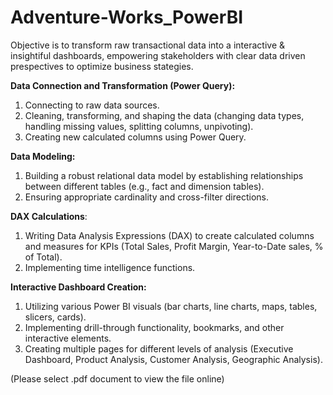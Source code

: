 # Adventure-Works_PowerBI
Objective is to transform raw transactional data into a interactive & insightiful dashboards, empowering stakeholders with clear data driven prespectives to optimize business stategies. 

**Data Connection and Transformation (Power Query):**
1. Connecting to raw data sources.
2. Cleaning, transforming, and shaping the data (changing data types, handling missing values, splitting columns, unpivoting).
3. Creating new calculated columns using Power Query.

**Data Modeling:**
1. Building a robust relational data model by establishing relationships between different tables (e.g., fact and dimension tables).
2. Ensuring appropriate cardinality and cross-filter directions.

**DAX Calculations**:
1. Writing Data Analysis Expressions (DAX) to create calculated columns and measures for KPIs (Total Sales, Profit Margin, Year-to-Date sales, % of Total).
2. Implementing time intelligence functions.

**Interactive Dashboard Creation:**
1. Utilizing various Power BI visuals (bar charts, line charts, maps, tables, slicers, cards).
2. Implementing drill-through functionality, bookmarks, and other interactive elements.
3. Creating multiple pages for different levels of analysis (Executive Dashboard, Product Analysis, Customer Analysis, Geographic Analysis).

(Please select .pdf document to view the file online)
